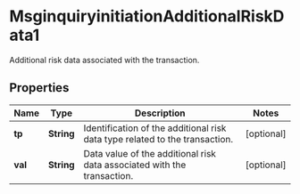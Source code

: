 

# MsginquiryinitiationAdditionalRiskData1

Additional risk data associated with the transaction.
## Properties

Name | Type | Description | Notes
------------ | ------------- | ------------- | -------------
**tp** | **String** | Identification of the additional risk data type related to the transaction. |  [optional]
**val** | **String** | Data value of the additional risk data associated with the transaction. |  [optional]




